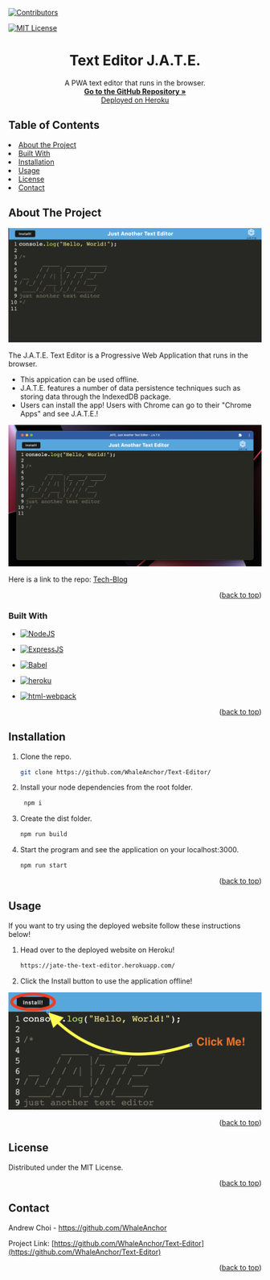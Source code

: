 <div id="top"></div>

[![Contributors][contributors-shield]][contributors-url]

[![MIT License][license-shield]][license-url]

<div>
<h1 align="center">Text Editor J.A.T.E. </h1>
<p align="center">
    A PWA text editor that runs in the browser.
    <br />
    <a href="https://github.com/WhaleAnchor/Text-Editor"><strong> Go to the GitHub Repository »</strong></a>
    <br />
    <a href="https://jate-the-text-editor.herokuapp.com/">Deployed on Heroku</a>
  </p>
</div>

## Table of Contents

<li><a href="#about-the-project">About the Project</a></li>
<li><a href="#built-with">Built With</a></li>
<li><a href="#installation">Installation</a></li>
<li><a href="#usage">Usage</a></li>
<li><a href="#license">License</a></li>
<li><a href="#contact">Contact</a></li>

## About The Project

![PWA-Text-Editor](/assets/screenshot.png "Image of PWA text editor") 

The J.A.T.E. Text Editor is a Progressive Web Application that runs in the browser.
* This appication can be used offline.
* J.A.T.E. features a number of data persistence techniques such as storing data through the IndexedDB package.
* Users can install the app! Users with Chrome can go to their "Chrome Apps" and see J.A.T.E.!

![PWA-Text-Editor](/assets/screenshot2.png "Image installed PWA") 

Here is a link to the repo: <a href="https://github.com/WhaleAnchor/Text-Editor">Tech-Blog</a>

<p align="right">(<a href="#top">back to top</a>)</p>

### Built With

- [![NodeJS][nodejs-shield]][nodejs-url]

- [![ExpressJS][expressjs-shield]][expressjs-url]

- [![Babel][Babel-shield]][Babel-url]

- [![heroku][heroku-shield]][heroku-url]

- [![html-webpack][html-webpack-shield]][html-webpack-url]

<p align="right">(<a href="#top">back to top</a>)</p>

## Installation

1. Clone the repo.
    ```sh
    git clone https://github.com/WhaleAnchor/Text-Editor/
    ```
2. Install your node dependencies from the root folder.
   ```sh
    npm i
   ```
3. Create the dist folder.
    ```sh
    npm run build
    ```
4. Start the program and see the application on your localhost:3000.
    ```sh
    npm run start
    ```

<p align="right">(<a href="#top">back to top</a>)</p>

## Usage

If you want to try using the deployed website follow these instructions below!

1. Head over to the deployed website on Heroku!
   ```sh
   https://jate-the-text-editor.herokuapp.com/
   ```
2. Click the Install button to use the application offline!

![Tech-Blog](/assets/screenshot3.png "Instructions to sign up") 

<p align="right">(<a href="#top">back to top</a>)</p>

## License

Distributed under the MIT License.

<p align="right">(<a href="#top">back to top</a>)</p>

## Contact

Andrew Choi - https://github.com/WhaleAnchor

Project Link: [https://github.com/WhaleAnchor/Text-Editor](https://github.com/WhaleAnchor/Text-Editor)

<p align="right">(<a href="#top">back to top</a>)</p>

<!-- Markdown links -->
[contributors-shield]:https://img.shields.io/github/contributors/WhaleAnchor/Text-editor.svg?style=for-the-badge
[contributors-url]:https://github.com/WhaleAnchor/Text-Editor/graphs/contributors

[license-shield]:https://img.shields.io/github/license/othneildrew/Best-README-Template.svg?style=for-the-badge
[license-url]:https://github.com/othneildrew/Best-README-Template/blob/master/LICENSE.txt

[nodejs-shield]:https://img.shields.io/badge/Node.js-339933?style=for-the-badge&logo=nodedotjs&logoColor=white
[nodejs-url]: https://nodejs.org/en/

[expressjs-shield]:https://img.shields.io/badge/Express.js-000000?style=for-the-badge&logo=express&logoColor=white
[expressjs-url]:https://www.google.com/search?q=express+js&oq=express+js&aqs=chrome.0.69i59l2j0i67j0i131i433i512l2j69i60l3.2461j0j7&sourceid=chrome&ie=UTF-8

[Babel-shield]:https://img.shields.io/badge/Babel-F9DC3E?style=for-the-badge&logo=babel&logoColor=white
[Babel-url]:https://babeljs.io/docs/en/

[heroku-shield]:https://img.shields.io/badge/Heroku-430098?style=for-the-badge&logo=heroku&logoColor=white
[heroku-url]:https://devcenter.heroku.com/categories/reference

[html-webpack-shield]:https://img.shields.io/badge/Webpack-8DD6F9?style=for-the-badge&logo=Webpack&logoColor=white
[html-webpack-url]:https://webpack.js.org/


